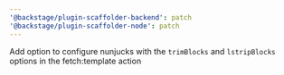 ```yaml
---
'@backstage/plugin-scaffolder-backend': patch
'@backstage/plugin-scaffolder-node': patch
---
```


Add option to configure nunjucks with the `trimBlocks` and `lstripBlocks` options in the fetch:template action
